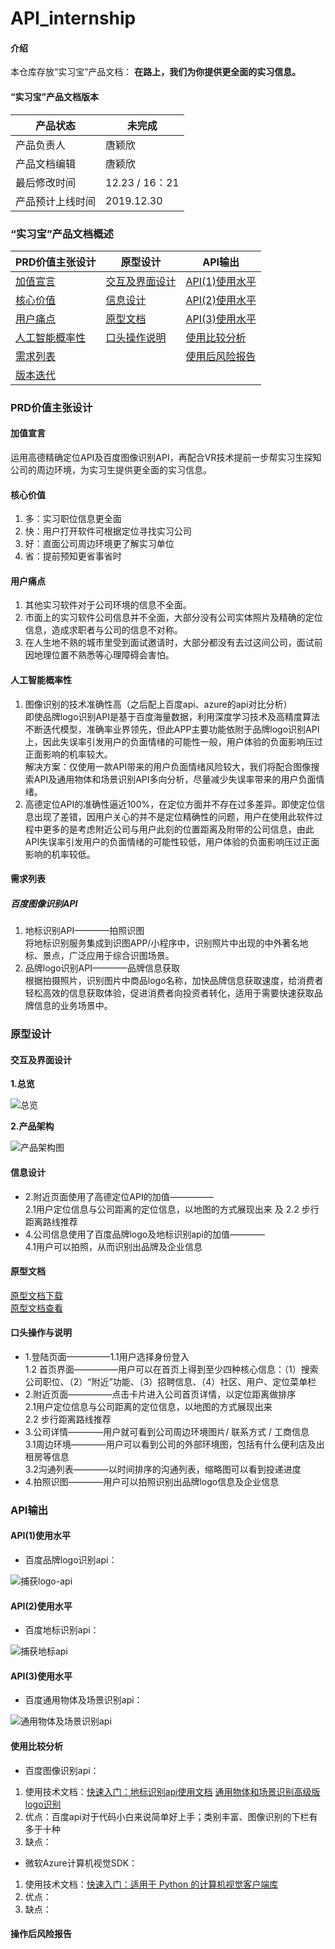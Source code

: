 # API_internship
#### 介绍
本仓库存放“实习宝”产品文档： **在路上，我们为你提供更全面的实习信息。**  

#### “实习宝”产品文档版本

| 产品状态         | 未完成          |
| ---------------- | --------------- |
| 产品负责人       | 唐颖欣          |
| 产品文档编辑     | 唐颖欣          |
| 最后修改时间     | 12.23 / 16：21 |
| 产品预计上线时间 | 2019.12.30      |

### “实习宝”产品文档概述

|PRD价值主张设计|原型设计|API输出|
| --- | --- | --- |
|<a href="#1">加值宣言</a>|<a href="#21">交互及界面设计</a>|<a href="#31">API(1)使用水平</a>|
|<a href="#2">核心价值</a>|<a href="#22">信息设计</a>|<a href="#32">API(2)使用水平</a>|
|<a href="#3">用户痛点</a>|<a href="#23">原型文档</a>|<a href="#35">API(3)使用水平</a>|
|<a href="#4">人工智能概率性</a>|<a href="#24">口头操作说明</a>|<a href="#33">使用比较分析</a>|
|<a href="#5">需求列表</a>|     |<a href="#34">使用后风险报告</a>|
|<a href="#6">版本迭代</a>|     |     |

### PRD价值主张设计

#### <a name="1">加值宣言</a>
运用高德精确定位API及百度图像识别API，再配合VR技术提前一步帮实习生探知公司的周边环境，为实习生提供更全面的实习信息。


#### <a name="2">核心价值</a>

1.  多：实习职位信息更全面
2.  快：用户打开软件可根据定位寻找实习公司
3.  好：直面公司周边环境更了解实习单位
4.  省：提前预知更省事省时

#### <a name="3">用户痛点</a>

1.  其他实习软件对于公司环境的信息不全面。
2.  市面上的实习软件公司信息并不全面，大部分没有公司实体照片及精确的定位信息，造成求职者与公司的信息不对称。
3.  在人生地不熟的城市里受到面试邀请时，大部分都没有去过这间公司，面试前因地理位置不熟悉等心理障碍会害怕。

#### <a name="4">人工智能概率性</a>
1.  图像识别的技术准确性高（之后配上百度api、azure的api对比分析）  
即使品牌logo识别API是基于百度海量数据，利用深度学习技术及高精度算法不断迭代模型，准确率业界领先，但此APP主要功能依附于品牌logo识别API上，因此失误率引发用户的负面情绪的可能性一般，用户体验的负面影响压过正面影响的机率较大。  
解决方案：仅使用一款API带来的用户负面情绪风险较大，我们将配合图像搜索API及通用物体和场景识别API多向分析，尽量减少失误率带来的用户负面情绪。  
2.  高德定位API的准确性逼近100%，在定位方面并不存在过多差异。即使定位信息出现了差错，因用户关心的并不是定位精确性的问题，用户在使用此软件过程中更多的是考虑附近公司与用户此刻的位置距离及附带的公司信息，由此API失误率引发用户的负面情绪的可能性较低，用户体验的负面影响压过正面影响的机率较低。

#### <a name="5">需求列表</a>
##### 百度图像识别API
1.  地标识别API————拍照识图  
将地标识别服务集成到识图APP/小程序中，识别照片中出现的中外著名地标、景点，广泛应用于综合识图场景。
2.  品牌logo识别API————品牌信息获取  
根据拍摄照片，识别图片中商品logo名称，加快品牌信息获取速度，给消费者轻松高效的信息获取体验，促进消费者向投资者转化，适用于需要快速获取品牌信息的业务场景中。

### 原型设计  
#### <a name="21">交互及界面设计</a>
 **1.总览**  
 
![总览](https://github.com/Eddieda6/internship/blob/master/%E6%80%BB%E8%A7%88.png)  

**2.产品架构**  

![产品架构图](https://github.com/Eddieda6/internship/blob/master/%E4%BA%A7%E5%93%81%E6%9E%B6%E6%9E%84%E5%9B%BE.png) 

#### <a name="22">信息设计</a>
- 2.附近页面使用了高德定位API的加值—————  
  2.1用户定位信息与公司距离的定位信息，以地图的方式展现出来 及 2.2 步行距离路线推荐
- 4.公司信息使用了百度品牌logo及地标识别api的加值————  
  4.1用户可以拍照，从而识别出品牌及企业信息

#### <a name="23">原型文档</a>
[原型文档下载](https://gitee.com/NFUNM172015260/internship_rp)  
[原型文档查看](http://nfunm172015260.gitee.io/internship_rp/#g=1&p=%E5%B0%81%E9%9D%A2)

#### <a name="24">口头操作与说明</a>  
- 1.登陆页面—————1.1用户选择身份登入  
  1.2 首页界面—————用户可以在首页上得到至少四种核心信息：（1）搜索公司职位、（2）“附近”功能、（3）招聘信息、（4）社区、用户、定位菜单栏
- 2.附近页面—————点击卡片进入公司首页详情，以定位距离做排序  
  2.1用户定位信息与公司距离的定位信息，以地图的方式展现出来  
  2.2 步行距离路线推荐
- 3.公司详情————用户就可看到公司周边环境图片/ 联系方式  / 工商信息  
  3.1周边环境————用户可以看到公司的外部环境图，包括有什么便利店及出租房等信息   
  3.2沟通列表————以时间排序的沟通列表，缩略图可以看到投递进度   
- 4.拍照识图————用户可以拍照识别出品牌logo信息及企业信息    

### API输出
#### <a name="31">API(1)使用水平</a>
- 百度品牌logo识别api：  

![捕获logo-api](https://github.com/Eddieda6/internship/blob/master/%E6%8D%95%E8%8E%B7LOGO.JPG)


#### <a name="32">API(2)使用水平</a>
- 百度地标识别api：  

![捕获地标api](https://github.com/Eddieda6/internship/blob/master/%E6%8D%95%E8%8E%B7%E5%9C%B0%E6%A0%87.JPG)

#### <a name="35">API(3)使用水平</a>
- 百度通用物体及场景识别api：  

![通用物体及场景识别api](https://github.com/Eddieda6/internship/blob/master/LOGO2.JPG)

#### <a name="33">使用比较分析</a>
- 百度图像识别api：  
1. 使用技术文档：[快速入门：地标识别api使用文档](https://ai.baidu.com/ai-doc/IMAGERECOGNITION/jk3bcxbih)   [通用物体和场景识别高级版](https://ai.baidu.com/ai-doc/IMAGERECOGNITION/Xk3bcxe21)    [logo识别](https://ai.baidu.com/ai-doc/IMAGERECOGNITION/Ok3bcxc59)
2. 优点：百度api对于代码小白来说简单好上手；类别丰富、图像识别的下栏有多于十种
3. 缺点：


- 微软Azure计算机视觉SDK：  
1. 使用技术文档：[快速入门：适用于 Python 的计算机视觉客户端库](https://docs.microsoft.com/zh-cn/azure/cognitive-services/computer-vision/quickstarts-sdk/python-sdk)  
2. 优点：
3. 缺点：



#### <a name="34">操作后风险报告</a>

